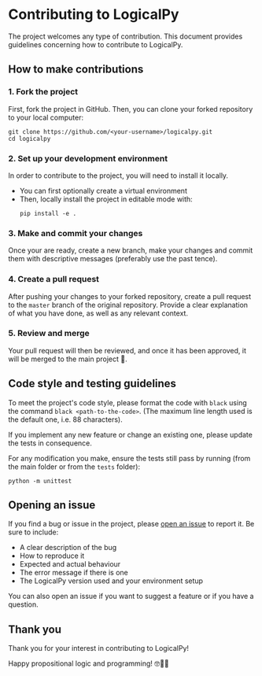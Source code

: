 # Contributing to LogicalPy

The project welcomes any type of contribution.
This document provides guidelines concerning how to contribute to LogicalPy.

## How to make contributions

### 1. Fork the project

First, fork the project in GitHub.
Then, you can clone your forked repository to your local computer:

```
git clone https://github.com/<your-username>/logicalpy.git
cd logicalpy
```

### 2. Set up your development environment

In order to contribute to the project, you will need to install it locally.

 - You can first optionally create a virtual environment
 - Then, locally install the project in editable mode with:
    ```
    pip install -e .
    ```

### 3. Make and commit your changes

Once your are ready, create a new branch, make your changes and commit them with
descriptive messages (preferably use the past tence).

### 4. Create a pull request

After pushing your changes to your forked repository, create a pull request to the
`master` branch of the original repository. Provide a clear explanation of what you have done,
as well as any relevant context.

### 5. Review and merge

Your pull request will then be reviewed, and once it has been approved, it will be
merged to the main project 🎉.

## Code style and testing guidelines

To meet the project's code style, please format the code with `black` using the command
`black <path-to-the-code>`. (The maximum line length used is the default one, i.e. 88 
characters).

If you implement any new feature or change an existing one, please update the tests in
consequence.

For any modification you make, ensure the tests still pass by running (from the main folder
or from the `tests` folder):

```
python -m unittest
```

## Opening an issue

If you find a bug or issue in the project, please [open an issue](https://github.com/Cubix1729/logicalpy/issues/new)
to report it. Be sure to include:

 - A clear description of the bug
 - How to reproduce it
 - Expected and actual behaviour
 - The error message if there is one
 - The LogicalPy version used and your environment setup

You can also open an issue if you want to suggest a feature or if you have a question.

## Thank you

Thank you for your interest in contributing to LogicalPy!

Happy propositional logic and programming! 🤓👨‍💻
